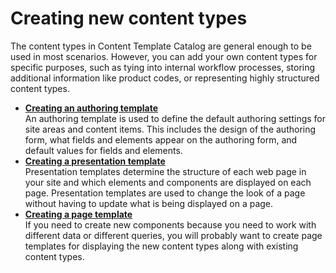 # Creating new content types

The content types in Content Template Catalog are general enough to be used in most scenarios. However, you can add your own content types for specific purposes, such as tying into internal workflow processes, storing additional information like product codes, or representing highly structured content types.

-   **[Creating an authoring template](../ctc/ctc_design_custom_newcont_auth.md)**  
An authoring template is used to define the default authoring settings for site areas and content items. This includes the design of the authoring form, what fields and elements appear on the authoring form, and default values for fields and elements.
-   **[Creating a presentation template](../ctc/ctc_design_custom_newcont_pres.md)**  
Presentation templates determine the structure of each web page in your site and which elements and components are displayed on each page. Presentation templates are used to change the look of a page without having to update what is being displayed on a page.
-   **[Creating a page template](../ctc/ctc_design_custom_newcont_page.md)**  
If you need to create new components because you need to work with different data or different queries, you will probably want to create page templates for displaying the new content types along with existing content types.


